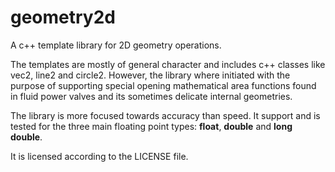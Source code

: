# geometry2d

A c++ template library for 2D geometry operations.

The templates are mostly of general character and includes c++ classes like vec2, line2 and circle2. However, the library where initiated with the purpose of supporting special opening mathematical area functions found in fluid power valves and its sometimes delicate internal geometries.

The library is more focused towards accuracy than speed. It support and is tested for the three main floating point types: **float**, **double** and **long double**.

It is licensed according to the LICENSE file.
